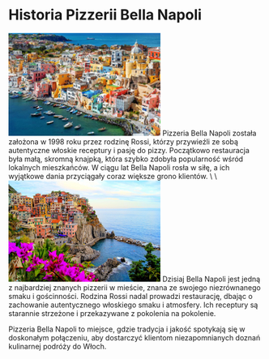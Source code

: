 # Historia Pizzerii Bella Napoli

<img src="włochy/1.jpg" width=300>
Pizzeria Bella Napoli została założona w 1998 roku przez rodzinę Rossi, którzy przywieźli ze sobą autentyczne włoskie receptury i pasję do pizzy. Początkowo restauracja była małą, skromną knajpką, która szybko zdobyła popularność wśród lokalnych mieszkańców. W ciągu lat Bella Napoli rosła w siłę, a ich wyjątkowe dania przyciągały coraz większe grono klientów.
\
\


<img src="włochy/2.jpg" width=300>
Dzisiaj Bella Napoli jest jedną z najbardziej znanych pizzerii w mieście, znana ze swojego niezrównanego smaku i gościnności. Rodzina Rossi nadal prowadzi restaurację, dbając o zachowanie autentycznego włoskiego smaku i atmosfery. Ich receptury są starannie strzeżone i przekazywane z pokolenia na pokolenie.

Pizzeria Bella Napoli to miejsce, gdzie tradycja i jakość spotykają się w doskonałym połączeniu, aby dostarczyć klientom niezapomnianych doznań kulinarnej podróży do Włoch.
